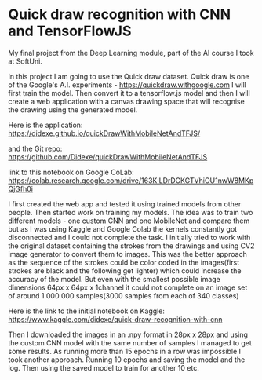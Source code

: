 # Quick draw recognition with CNN and TensorFlowJS

My final project from the Deep Learning module, part of the AI course I took at SoftUni.

In this project I am going to use the Quick draw dataset. Quick draw is one of the Google's A.I. experiments - https://quickdraw.withgoogle.com I will first train the model. Then convert it to a tensorflow.js model and then I will create a web application with a canvas drawing space that will recognise the drawing using the generated model.

Here is the application: https://didexe.github.io/quickDrawWithMobileNetAndTFJS/

and the Git repo: https://github.com/Didexe/quickDrawWithMobileNetAndTFJS

link to this notebook on Google CoLab: https://colab.research.google.com/drive/163KILDrDCKGTVhiOU1nwW8MKpQjGfh0i

I first created the web app and tested it using trained models from other people. Then started work on training my models. The idea was to train two different models - one custom CNN and one MobileNet and compare them but as I was using Kaggle and Google Colab the kernels constantly got disconnected and I could not complete the task.
I initially tried to work with the original dataset containing the strokes from the drawings and using CV2 image generator to convert them to images. This was the better approach as the sequence of the strokes could be color coded in the images(first strokes are black and the following get lighter) which could increase the accuracy of the model. But even with the smallest possible image dimensions 64px x 64px x 1channel it could not complete on an image set of around 1 000 000 samples(3000 samples from each of 340 classes)

Here is the link to the initial notebook on Kaggle: https://www.kaggle.com/didexe/quick-draw-recognition-with-cnn

Then I downloaded the images in an .npy format in 28px x 28px and using the custom CNN model with the same number of samples I managed to get some results. As running more than 15 epochs in a row was impossible I took another approach. Running 10 epochs and saving the model and the log. Then using the saved model to train for another 10 etc.
